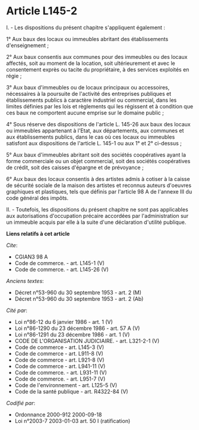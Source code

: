 # Article L145-2

I. - Les dispositions du présent chapitre s'appliquent également :

1° Aux baux des locaux ou immeubles abritant des établissements d'enseignement ;

2° Aux baux consentis aux communes pour des immeubles ou des locaux affectés, soit au moment de la location, soit
ultérieurement et avec le consentement exprès ou tacite du propriétaire, à des services exploités en régie ;

3° Aux baux d'immeubles ou de locaux principaux ou accessoires, nécessaires à la poursuite de l'activité des entreprises
publiques et établissements publics à caractère industriel ou commercial, dans les limites définies par les lois et
règlements qui les régissent et à condition que ces baux ne comportent aucune emprise sur le domaine public ;

4° Sous réserve des dispositions de l'article L. 145-26 aux baux des locaux ou immeubles appartenant à l'Etat, aux
départements, aux communes et aux établissements publics, dans le cas où ces locaux ou immeubles satisfont aux dispositions
de l'article L. 145-1 ou aux 1° et 2° ci-dessus ;

5° Aux baux d'immeubles abritant soit des sociétés coopératives ayant la forme commerciale ou un objet commercial, soit des
sociétés coopératives de crédit, soit des caisses d'épargne et de prévoyance ;

6° Aux baux des locaux consentis à des artistes admis à cotiser à la caisse de sécurité sociale de la maison des artistes et
reconnus auteurs d'oeuvres graphiques et plastiques, tels que définis par l'article 98 A de l'annexe III du code général des
impôts.

II. - Toutefois, les dispositions du présent chapitre ne sont pas applicables aux autorisations d'occupation précaire
accordées par l'administration sur un immeuble acquis par elle à la suite d'une déclaration d'utilité publique.

**Liens relatifs à cet article**

_Cite_:

  - CGIAN3 98 A
  - Code de commerce. - art. L145-1 (V)
  - Code de commerce. - art. L145-26 (V)

_Anciens textes_:

  - Décret n°53-960 du 30 septembre 1953 - art. 2 (M)
  - Décret n°53-960 du 30 septembre 1953 - art. 2 (Ab)

_Cité par_:

  - Loi n°86-12 du 6 janvier 1986 - art. 1 (V)
  - Loi n°86-1290 du 23 décembre 1986 - art. 57 A (V)
  - Loi n°86-1291 du 23 décembre 1986 - art. 1 (V)
  - CODE DE L'ORGANISATION JUDICIAIRE. - art. L321-2-1 (V)
  - Code de commerce - art. L145-3 (V)
  - Code de commerce - art. L911-8 (V)
  - Code de commerce - art. L921-8 (V)
  - Code de commerce - art. L941-11 (V)
  - Code de commerce. - art. L931-11 (V)
  - Code de commerce. - art. L951-7 (V)
  - Code de l'environnement - art. L125-5 (V)
  - Code de la santé publique - art. R4322-84 (V)

_Codifié par_:

  - Ordonnance 2000-912 2000-09-18
  - Loi n°2003-7 2003-01-03 art. 50 I (ratification)
